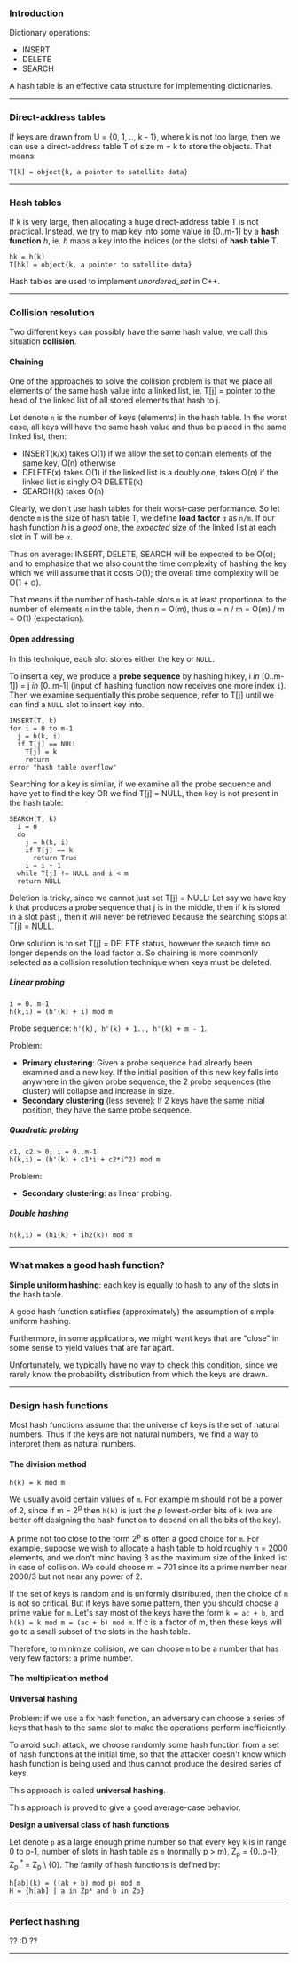 ### Introduction

Dictionary operations:
  - INSERT
  - DELETE
  - SEARCH

A hash table is an effective data structure for implementing dictionaries.

---

### Direct-address tables

If keys are drawn from U = {0, 1, .., k - 1}, where k is not too large, then we can use a direct-address table T of size m = k to store the objects. That means:

```
T[k] = object{k, a pointer to satellite data}
```

---

### Hash tables

If k is very large, then allocating a huge direct-address table T is not practical. Instead, we try to map key into some value in [0..m-1] by a **hash function** _h_, ie. _h_ maps a key into the indices (or the slots) of **hash table** T.

```
hk = h(k)
T[hk] = object{k, a pointer to satellite data}
```

Hash tables are used to implement _unordered_set_ in C++.

---

### Collision resolution

Two different keys can possibly have the same hash value, we call this situation **collision**.

#### Chaining

One of the approaches to solve the collision problem is that we place all elements of the same hash value into a linked list, ie. T[j] = pointer to the head of the linked list of all stored elements that hash to j.

Let denote `n` is the number of keys (elements) in the hash table. In the worst case, all keys will have the same hash value and thus be placed in the same linked list, then:

  - INSERT(k/x) takes O(1) if we allow the set to contain elements of the same key, O(n) otherwise
  - DELETE(x) takes O(1) if the linked list is a doubly one, takes O(n) if the linked list is singly OR DELETE(k)
  - SEARCH(k) takes O(n)

Clearly, we don't use hash tables for their worst-case performance. So let denote `m` is the size of hash table T, we define **load factor** `α` as `n/m`. If our hash function _h_ is a _good_ one, the _expected_ size of the linked list at each slot in T will be `α`.

Thus on average: INSERT, DELETE, SEARCH will be expected to be O(α); and to emphasize that we also count the time complexity of hashing the key which we will assume that it costs O(1); the overall time complexity will be O(1 + α).

That means if the number of hash-table slots `m` is at least proportional to the number of elements `n` in the table, then n = O(m), thus α = n / m = O(m) / m = O(1) (expectation).

#### Open addressing

In this technique, each slot stores either the key or `NULL`.

To insert a key, we produce a **probe sequence** by hashing h(key, i _in_ [0..m-1]) = j _in_ [0..m-1] (input of hashing function now receives one more index `i`). Then we examine sequentially this probe sequence, refer to T[j] until we can find a `NULL` slot to insert key into.


```
INSERT(T, k)
for i = 0 to m-1
  j = h(k, i)
  if T[j] == NULL
    T[j] = k
    return
error "hash table overflow"
```

Searching for a key is similar, if we examine all the probe sequence and have yet to find the key OR we find T[j] = NULL, then key is not present in the hash table:

```
SEARCH(T, k)
  i = 0
  do
    j = h(k, i)
    if T[j] == k
      return True
    i = i + 1
  while T[j] != NULL and i < m
  return NULL
```

Deletion is tricky, since we cannot just set T[j] = NULL: Let say we have key k that produces a probe sequence that j is in the middle, then if k is stored in a slot past j, then it will never be retrieved because the searching stops at T[j] = NULL.

One solution is to set T[j] = DELETE status, however the search time no longer depends on the load factor α. So chaining is more commonly selected as a collision resolution technique when keys must be deleted.

##### Linear probing

```
i = 0..m-1
h(k,i) = (h'(k) + i) mod m
```

Probe sequence: `h'(k), h'(k) + 1.., h'(k) + m - 1`.

Problem:
  - **Primary clustering**: Given a probe sequence had already been examined and a new key. If the initial position of this new key falls into anywhere in the given probe sequence, the 2 probe sequences (the cluster) will collapse and increase in size.
  - **Secondary clustering** (less severe): If 2 keys have the same initial position, they have the same probe sequence.

##### Quadratic probing

```
c1, c2 > 0; i = 0..m-1
h(k,i) = (h'(k) + c1*i + c2*i^2) mod m
```

Problem:
  - **Secondary clustering**: as linear probing.

##### Double hashing

```
h(k,i) = (h1(k) + ih2(k)) mod m
```

---

### What makes a good hash function?

**Simple uniform hashing**: each key is equally to hash to any of the slots in the hash table.

A good hash function satisfies (approximately) the assumption of simple uniform hashing.

Furthermore, in some applications, we might want keys that are "close" in some sense to yield values that are far apart.

Unfortunately, we typically have no way to check this condition, since we rarely know the probability distribution from which the keys are drawn.

---

### Design hash functions

Most hash functions assume that the universe of keys is the set of natural numbers. Thus if the keys are not natural numbers, we find a way to interpret them as natural numbers.

#### The division method

```
h(k) = k mod m
```

We usually avoid certain values of `m`. For example m should not be a power of 2, since if m = 2<sup>p</sup> then `h(k)` is just the _p_ lowest-order bits of `k` (we are better off designing the hash function to depend on all the bits of the key).

A prime not too close to the form 2<sup>p</sup> is often a good choice for `m`. For example, suppose we wish to allocate a hash table to hold roughly n = 2000 elements, and we don't mind having 3 as the maximum size of the linked list in case of collision. We could choose m = 701 since its a prime number near 2000/3 but not near any power of 2.

If the set of keys is random and is uniformly distributed, then the choice of `m` is not so critical. But if keys have some pattern, then you should choose a prime value for `m`. Let's say most of the keys have the form `k = ac + b`, and `h(k) = k mod m = (ac + b) mod m`. If c is a factor of m, then these keys will go to a small subset of the slots in the hash table.

Therefore, to minimize collision, we can choose `m` to be a number that has very few factors: a prime number.

#### The multiplication method

#### Universal hashing

Problem: if we use a fix hash function, an adversary can choose a series of keys that hash to the same slot to make the operations perform inefficiently.

To avoid such attack, we choose randomly some hash function from a set of hash functions at the initial time, so that the attacker doesn't know which hash function is being used and thus cannot produce the desired series of keys.

This approach is called **universal hashing**.

This approach is proved to give a good average-case behavior.

**Design a universal class of hash functions**

Let denote `p` as a large enough prime number so that every key `k` is in range 0 to p-1, number of slots in hash table as `m` (normally p > m), Z<sub>p</sub> = {0..p-1}, Z<sub>p</sub><sup> * </sup> = Z<sub>p</sub> \ {0}. The family of hash functions is defined by:

```
h[ab](k) = ((ak + b) mod p) mod m
H = {h[ab] | a in Zp* and b in Zp}
```

---

### Perfect hashing

?? :D ??

---
